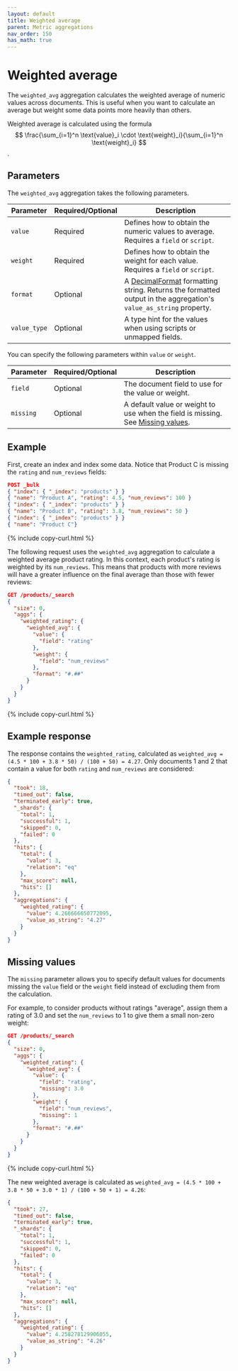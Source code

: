 ```yaml
---
layout: default
title: Weighted average
parent: Metric aggregations
nav_order: 150
has_math: true
---
```


# Weighted average

The `weighted_avg` aggregation calculates the weighted average of numeric values across documents. This is useful when you want to calculate an average but weight some data points more heavily than others.

Weighted average is calculated using the formula $$ \frac{\sum_{i=1}^n \text{value}_i \cdot \text{weight}_i}{\sum_{i=1}^n \text{weight}_i} $$.

## Parameters

The `weighted_avg` aggregation takes the following parameters.

| Parameter     | Required/Optional  | Description |
|---------------|----------|-------------|
| `value`       | Required      | Defines how to obtain the numeric values to average. Requires a `field` or `script`. |
| `weight`      | Required      | Defines how to obtain the weight for each value. Requires a `field` or `script`. |
| `format`      | Optional       | A [DecimalFormat](https://docs.oracle.com/en/java/javase/11/docs/api/java.base/java/text/DecimalFormat.html) formatting string. Returns the formatted output in the aggregation's `value_as_string` property. |
| `value_type`  | Optional       | A type hint for the values when using scripts or unmapped fields. |

You can specify the following parameters within `value` or `weight`.

| Parameter  | Required/Optional |  Description |
|------------|----------|-------------|
| `field`    | Optional | The document field to use for the value or weight. |
| `missing`  | Optional | A default value or weight to use when the field is missing. See [Missing values](#missing-values).|


## Example

First, create an index and index some data. Notice that Product C is missing the `rating` and `num_reviews` fields:

```json
POST _bulk
{ "index": { "_index": "products" } }
{ "name": "Product A", "rating": 4.5, "num_reviews": 100 }
{ "index": { "_index": "products" } }
{ "name": "Product B", "rating": 3.8, "num_reviews": 50 }
{ "index": { "_index": "products" } }
{ "name": "Product C"}
```
{% include copy-curl.html %}

The following request uses the `weighted_avg` aggregation to calculate a weighted average product rating. In this context, each product's rating is weighted by its `num_reviews`. This means that products with more reviews will have a greater influence on the final average than those with fewer reviews:

```json
GET /products/_search
{
  "size": 0,
  "aggs": {
    "weighted_rating": {
      "weighted_avg": {
        "value": {
          "field": "rating"
        },
        "weight": {
          "field": "num_reviews"
        },
        "format": "#.##"
      }
    }
  }
}
```
{% include copy-curl.html %}

## Example response

The response contains the `weighted_rating`, calculated as `weighted_avg = (4.5 * 100 + 3.8 * 50) / (100 + 50) = 4.27`. Only documents 1 and 2 that contain a value for both `rating` and `num_reviews` are considered:

```json
{
  "took": 18,
  "timed_out": false,
  "terminated_early": true,
  "_shards": {
    "total": 1,
    "successful": 1,
    "skipped": 0,
    "failed": 0
  },
  "hits": {
    "total": {
      "value": 3,
      "relation": "eq"
    },
    "max_score": null,
    "hits": []
  },
  "aggregations": {
    "weighted_rating": {
      "value": 4.266666650772095,
      "value_as_string": "4.27"
    }
  }
}
```

## Missing values

The `missing` parameter allows you to specify default values for documents missing the `value` field or the `weight` field instead of excluding them from the calculation.

For example, to consider products without ratings "average", assign them a rating of 3.0 and set the `num_reviews` to 1 to give them a small non-zero weight:

```json
GET /products/_search
{
  "size": 0,
  "aggs": {
    "weighted_rating": {
      "weighted_avg": {
        "value": {
          "field": "rating",
          "missing": 3.0
        },
        "weight": {
          "field": "num_reviews",
          "missing": 1
        },
        "format": "#.##"
      }
    }
  }
}
```
{% include copy-curl.html %}

The new weighted average is calculated as `weighted_avg = (4.5 * 100 + 3.8 * 50 + 3.0 * 1) / (100 + 50 + 1) = 4.26`:

```json
{
  "took": 27,
  "timed_out": false,
  "terminated_early": true,
  "_shards": {
    "total": 1,
    "successful": 1,
    "skipped": 0,
    "failed": 0
  },
  "hits": {
    "total": {
      "value": 3,
      "relation": "eq"
    },
    "max_score": null,
    "hits": []
  },
  "aggregations": {
    "weighted_rating": {
      "value": 4.258278129906055,
      "value_as_string": "4.26"
    }
  }
}
```